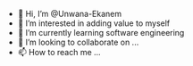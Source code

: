 - 👋 Hi, I’m @Unwana-Ekanem
- 👀 I’m interested in adding value to myself 
- 🌱 I’m currently learning software engineering 
- 💞️ I’m looking to collaborate on ...
- 📫 How to reach me ...

<!---
Unwana-Ekanem/Unwana-Ekanem is a ✨ special ✨ repository because its `README.md` (this file) appears on your GitHub profile.
You can click the Preview link to take a look at your changes.
--->
